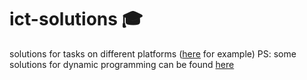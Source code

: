# ict-solutions 🎓
solutions for tasks on different platforms ([here](https://informatics.msk.ru) for example)
PS: some solutions for dynamic programming can be found [here](https://github.com/eliseydudin/dp-school)
